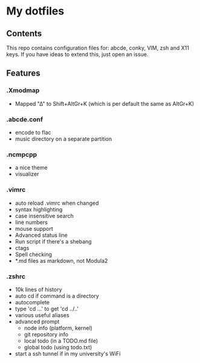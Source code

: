 # My dotfiles

## Contents
This repo contains configuration files for: abcde, conky, VIM, zsh and X11 keys.
If you have ideas to extend this, just open an issue.

## Features

### .Xmodmap

 * Mapped "∆" to Shift+AltGr+K (which is per default the same as AltGr+K)

### .abcde.conf

 * encode to flac
 * music directory on a separate partition

### .ncmpcpp

 * a nice theme
 * visualizer

### .vimrc

 * auto reload .vimrc when changed
 * syntax highlighting
 * case insensitive search
 * line numbers
 * mouse support
 * Advanced status line
 * Run script if there's a shebang
 * ctags
 * Spell checking
 * \*.md files as markdown, not Modula2

### .zshrc

 * 10k lines of history
 * auto cd if command is a directory
 * autocomplete
 * type 'cd ...' to get 'cd ../..'
 * various useful aliases
 * advanced prompt
    * node info (platform, kernel)
    * git repository info
    * local todo (in a TODO.md file)
    * global todo (using todo.txt)
 * start a ssh tunnel if in my university's WiFi

